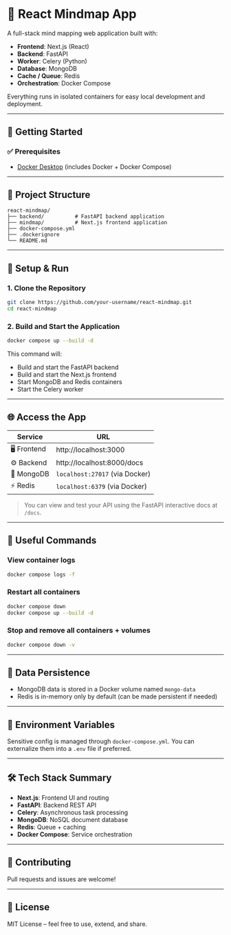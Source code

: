# 🧠 React Mindmap App

A full-stack mind mapping web application built with:

- **Frontend**: Next.js (React)
- **Backend**: FastAPI
- **Worker**: Celery (Python)
- **Database**: MongoDB
- **Cache / Queue**: Redis
- **Orchestration**: Docker Compose

Everything runs in isolated containers for easy local development and deployment.

---

## 🚀 Getting Started

### ✅ Prerequisites

- [Docker Desktop](https://www.docker.com/products/docker-desktop) (includes Docker + Docker Compose)

---

## 📁 Project Structure

```
react-mindmap/
├── backend/          # FastAPI backend application
├── mindmap/          # Next.js frontend application
├── docker-compose.yml
├── .dockerignore
└── README.md
```

---

## 🧱 Setup & Run

### 1. Clone the Repository

```bash
git clone https://github.com/your-username/react-mindmap.git
cd react-mindmap
```

### 2. Build and Start the Application

```bash
docker compose up --build -d
```

This command will:

- Build and start the FastAPI backend
- Build and start the Next.js frontend
- Start MongoDB and Redis containers
- Start the Celery worker

---

## 🌐 Access the App

| Service    | URL                            |
| ---------- | ------------------------------ |
| 🖥 Frontend | http://localhost:3000          |
| ⚙️ Backend | http://localhost:8000/docs     |
| 🧬 MongoDB | `localhost:27017` (via Docker) |
| ⚡ Redis   | `localhost:6379` (via Docker)  |

> You can view and test your API using the FastAPI interactive docs at `/docs`.

---

## 🧹 Useful Commands

### View container logs

```bash
docker compose logs -f
```

### Restart all containers

```bash
docker compose down
docker compose up --build -d
```

### Stop and remove all containers + volumes

```bash
docker compose down -v
```

---

## 💾 Data Persistence

- MongoDB data is stored in a Docker volume named `mongo-data`
- Redis is in-memory only by default (can be made persistent if needed)

---

## 🔐 Environment Variables

Sensitive config is managed through `docker-compose.yml`. You can externalize them into a `.env` file if preferred.

---

## 🛠 Tech Stack Summary

- **Next.js**: Frontend UI and routing
- **FastAPI**: Backend REST API
- **Celery**: Asynchronous task processing
- **MongoDB**: NoSQL document database
- **Redis**: Queue + caching
- **Docker Compose**: Service orchestration

---

## 🤝 Contributing

Pull requests and issues are welcome!

---

## 📄 License

MIT License – feel free to use, extend, and share.

